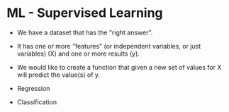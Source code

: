 # ML - Supervised Learning

* We have a dataset that has the "right answer".
* It has one or more "features" (or independent variables, or just variables) (X) and one or more results (y).
* We would like to create a function that given a new set of values for X will predict the value(s) of y.


* Regression
* Classification


